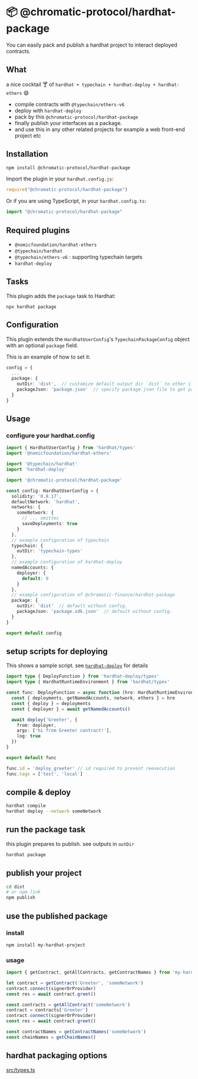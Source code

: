 # :package: @chromatic-protocol/hardhat-package

You can easily pack and publish a hardhat project to interact deployed contracts.

## What
a nice cocktail :cocktail: of `hardhat + typechain + hardhat-deploy + hardhat-ethers` :smile:
- compile contracts with `@typechain/ethers-v6`
- deploy with `hardhat-deploy`
- pack by this `@chromatic-protocol/hardhat-package`
- finally publish your interfaces as a package.
- and use this in any other related projects for example a web front-end project etc 

## Installation

```bash
npm install @chromatic-protocol/hardhat-package
```

Import the plugin in your `hardhat.config.js`:

```js
require("@chromatic-protocol/hardhat-package")
```

Or if you are using TypeScript, in your `hardhat.config.ts`:

```ts
import "@chromatic-protocol/hardhat-package"
```

## Required plugins

- `@nomicfoundation/hardhat-ethers` 
- `@typechain/hardhat`
- `@typechain/ethers-v6` : supporting typechain targets 
- `hardhat-deploy`

## Tasks

This plugin adds the `package` task to Hardhat:
```
npx hardhat package
```

## Configuration

This plugin extends the `HardhatUserConfig`'s `TypechainPackageConfig` object with an optional `package` field.

This is an example of how to set it:

```ts
config = {
  ...
  package: {
    outDir: 'dist',  // customize default output dir `dist` to other if you want.
    packageJson: 'package.json'  // specify package.json file to get partial meta information of your package 
  }
}
```

## Usage

### configure your hardhat.config
```ts
import { HardhatUserConfig } from 'hardhat/types'
import '@nomicfoundation/hardhat-ethers'

import '@typechain/hardhat'
import 'hardhat-deploy'

import '@chromatic-protocol/hardhat-package'

const config: HardhatUserConfig = {
  solidity: '0.8.17',
  defaultNetwork: 'hardhat',
  networks: {
    someNetwork: {
      // ... omittec
      saveDeployments: true
    }
  },
  // example configuration of typechain
  typechain: {
    outDir: 'typechain-types'
  },
  // example configuration of hardhat-deploy
  namedAccounts: {
    deployer: {
      default: 0
    }
  },
  // example configuration of @chromatic-finance/hardhat-package
  package: {
    outDir: 'dist'  // default without config.
    packageJson: 'package.sdk.json'  // default without config.
  }
}

export default config

```

## setup scripts for deploying

This shows a sample script. see [`hardhat-deploy`](https://github.com/wighawag/hardhat-deploy) for details

```ts
import type { DeployFunction } from 'hardhat-deploy/types'
import type { HardhatRuntimeEnvironment } from 'hardhat/types'

const func: DeployFunction = async function (hre: HardhatRuntimeEnvironment) {
  const { deployments, getNamedAccounts, network, ethers } = hre
  const { deploy } = deployments
  const { deployer } = await getNamedAccounts()

  await deploy('Greeter', {
    from: deployer,
    args: ['hi from Greeter contract!'],
    log: true
  })
}

export default func

func.id = 'deploy_greeter' // id required to prevent reexecution
func.tags = ['test', 'local']

```
## compile & deploy

```bash
hardhat compile
hardhat deploy --network someNetwork
```

## run the package task

this plugin prepares to publish. see outputs in `outDir`
```bash
hardhat package
```

## publish your project

```bash
cd dist
# or npm link
npm publish  
```

## use the published package

### install
```bash
npm install my-hardhat-project
```

### usage

```ts
import { getContract, getAllContracts, getContractNames } from 'my-hardhat-project'

let contract = getContract('Greeter', 'someNetwork')
contract.connect(signerOrProvider)
const res = await contract.greet()

const contracts = getAllContract('someNetwork')
contract = contracts['Greeter']
contract.connect(signerOrProvider)
const res = await contract.greet()

const contractNames = getContractNames('someNetwork')
const chainNames = getChainNames()

```

## hardhat packaging options


[src/types.ts](src/types.ts)
